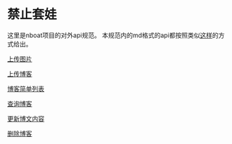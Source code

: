 # 禁止套娃

这里是nboat项目的对外api规范。
本规范内的md格式的api都按照类似[这样](https://github.com/jamescooke/restapidocs)的方式给出。

[上传图片](UploadImage.md)

[上传博客](UploadBlog.md)

[博客简单列表]()

[查询博客]()

[更新博文内容]()

[删除博客]()
